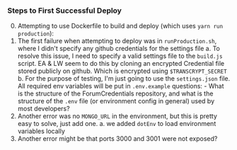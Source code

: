 
### Steps to First Successful Deploy
0. Attempting to use Dockerfile to build and deploy (which uses `yarn run production`):
1. The first failure when attempting to deploy was in `runProduction.sh`, where I didn't specify any github credentials for the settings file
    a. To resolve this issue, I need to specify a valid settings file to the `build.js` script. EA & LW seem to do this by cloning an encrypted Credential file stored publicly on github. Which is encrypted using `$TRANSCRYPT_SECRET`
    b. For the purpose of testing, I'm just going to use the `settings.json` file. All required env variables will be put in `.env.example`
    questions:
        - What is the structure of the ForumCredentials repository, and what is the structure of the `.env` file (or environment config in general) used by most developers?
2. Another error was no `MONGO_URL` in the environment, but this is pretty easy to solve, just add one.
    a. we added `dotEnv` to load environment variables locally
3. Another error might be that ports 3000 and 3001 were not exposed?